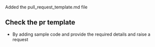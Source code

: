 Added the pull_request_template.md file

## Check the pr template
*  By adding sample code and provide the required details and raise a request 